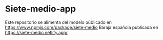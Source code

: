 # Siete-medio-app

Este repositorio se alimenta del modelo públicado en https://www.npmjs.com/package/siete-medio
Baraja española publicada en https://siete-medio.netlify.app/
